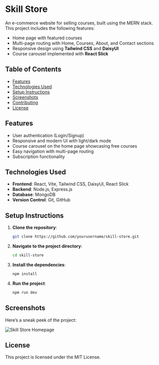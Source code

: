 
# Skill Store

An e-commerce website for selling courses, built using the MERN stack. This project includes the following features:
- Home page with featured courses
- Multi-page routing with Home, Courses, About, and Contact sections
- Responsive design using **Tailwind CSS** and **DaisyUI**
- Course carousel implemented with **React Slick**

## Table of Contents
- [Features](#features)
- [Technologies Used](#technologies-used)
- [Setup Instructions](#setup-instructions)
- [Screenshots](#screenshots)
- [Contributing](#contributing)
- [License](#license)

## Features
- User authentication (Login/Signup)
- Responsive and modern UI with light/dark mode
- Course carousel on the home page showcasing free courses
- Easy navigation with multi-page routing
- Subscription functionality

## Technologies Used
- **Frontend**: React, Vite, Tailwind CSS, DaisyUI, React Slick
- **Backend**: Node.js, Express.js
- **Database**: MongoDB
- **Version Control**: Git, GitHub

## Setup Instructions

1. **Clone the repository**:
   ```bash
   git clone https://github.com/yourusername/skill-store.git
   ```
2. **Navigate to the project directory**:
   ```bash
   cd skill-store
   ```
3. **Install the dependencies**:
   ```bash
   npm install
   ```
4. **Run the project**:
   ```bash
   npm run dev
   ```

## Screenshots
Here’s a sneak peek of the project:

![Skill Store Homepage]()

## License
This project is licensed under the MIT License.
